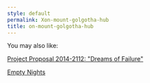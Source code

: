 ```yaml
---
style: default
permalink: Xon-mount-golgotha-hub
title: on-mount-golgotha-hub
---
```

You may also like:

[Project Proposal 2014-2112: "Dreams of Failure"](http://scp-wiki.net/project-proposal-2014-2112)

[Empty Nights](http://scp-wiki.net/empty-nights)
